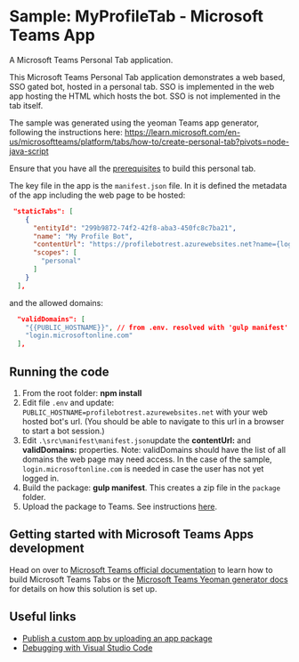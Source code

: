 # Sample: MyProfileTab - Microsoft Teams App

A Microsoft Teams Personal Tab application.

This Microsoft Teams Personal Tab application demonstrates a web based, SSO gated bot, hosted in a personal tab. SSO is implemented in the web app hosting the HTML which hosts the bot. SSO is not implemented in the tab itself.

The sample was generated using the yeoman Teams app generator, following the instructions here: https://learn.microsoft.com/en-us/microsoftteams/platform/tabs/how-to/create-personal-tab?pivots=node-java-script

Ensure that you have all the [prerequisites](https://learn.microsoft.com/en-us/microsoftteams/platform/tabs/how-to/tab-requirements) to build this personal tab.

The key file in the app is the ```manifest.json``` file. In it is defined the metadata of the app including the web page to be hosted:

```json
 "staticTabs": [
    {
      "entityId": "299b9872-74f2-42f8-aba3-450fc8c7ba21",
      "name": "My Profile Bot",
      "contentUrl": "https://profilebotrest.azurewebsites.net?name={loginHint}&tenant={tid}&theme={theme}",
      "scopes": [
        "personal"
      ]
    }
  ],
```

and the allowed domains:

```json
  "validDomains": [
    "{{PUBLIC_HOSTNAME}}", // from .env. resolved with 'gulp manifest'
    "login.microsoftonline.com"
  ],
```

## Running the code

1. From the root folder: **npm install**
2. Edit file ```.env``` and update: ```PUBLIC_HOSTNAME=profilebotrest.azurewebsites.net``` with your web hosted bot's url. (You should be able to navigate to this url in a browser to start a bot session.)
3. Edit ```.\src\manifest\manifest.json```update the **contentUrl:** and **validDomains:** properties. Note: validDomains should have the list of all domains the web page may need access. In the case of the sample, ```login.microsoftonline.com``` is needed in case the user has not yet logged in.
5. Build the package: **gulp manifest**. This creates a zip file in the ```package``` folder.
6. Upload the package to Teams. See instructions [here](https://learn.microsoft.com/en-us/microsoftteams/platform/tabs/how-to/create-personal-tab?pivots=node-java-script#upload-your-application-to-teams).

## Getting started with Microsoft Teams Apps development

Head on over to [Microsoft Teams official documentation](https://developer.microsoft.com/en-us/microsoft-teams) to learn how to build Microsoft Teams Tabs or the [Microsoft Teams Yeoman generator docs](https://github.com/PnP/generator-teams/docs) for details on how this solution is set up.

## Useful links

* [Publish a custom app by uploading an app package](https://learn.microsoft.com/en-us/microsoftteams/upload-custom-apps)
* [Debugging with Visual Studio Code](https://github.com/pnp/generator-teams/blob/master/docs/docs/vscode.md)

